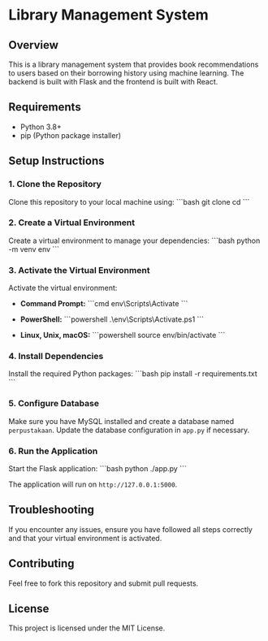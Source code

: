 
# Library Management System

## Overview
This is a library management system that provides book recommendations to users based on their borrowing history using machine learning. The backend is built with Flask and the frontend is built with React.

## Requirements
- Python 3.8+
- pip (Python package installer)

## Setup Instructions

### 1. Clone the Repository
Clone this repository to your local machine using:
\```bash
git clone <repository-url>
cd <repository-directory>
\```

### 2. Create a Virtual Environment
Create a virtual environment to manage your dependencies:
\```bash
python -m venv env
\```

### 3. Activate the Virtual Environment
Activate the virtual environment:

- **Command Prompt:**
  \```cmd
  env\Scripts\Activate
  \```

- **PowerShell:**
  \```powershell
  .\env\Scripts\Activate.ps1
  \```

- **Linux, Unix, macOS:**
  \```powershell
  source env/bin/activate
  \```

### 4. Install Dependencies
Install the required Python packages:
\```bash
pip install -r requirements.txt
\```

### 5. Configure Database
Make sure you have MySQL installed and create a database named `perpustakaan`. Update the database configuration in `app.py` if necessary.

### 6. Run the Application
Start the Flask application:
\```bash
python ./app.py
\```

The application will run on `http://127.0.0.1:5000`.

## Troubleshooting
If you encounter any issues, ensure you have followed all steps correctly and that your virtual environment is activated.

## Contributing
Feel free to fork this repository and submit pull requests.

## License
This project is licensed under the MIT License.
